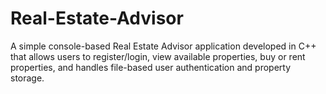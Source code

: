 # Real-Estate-Advisor
A simple console-based Real Estate Advisor application developed in C++ that allows users to register/login, view available properties, buy or rent properties, and handles file-based user authentication and property storage.
